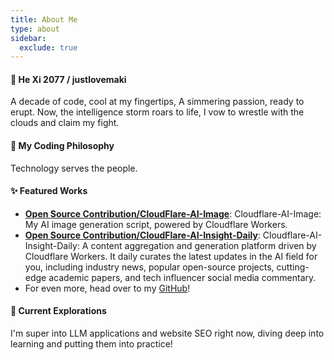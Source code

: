 ```yaml
---
title: About Me
type: about
sidebar:
  exclude: true
---
```

#### 👋 He Xi 2077 / justlovemaki

A decade of code, cool at my fingertips,
A simmering passion, ready to erupt.
Now, the intelligence storm roars to life,
I vow to wrestle with the clouds and claim my fight.

#### 🚀 My Coding Philosophy

Technology serves the people.

#### ✨ Featured Works

*   **[Open Source Contribution/CloudFlare-AI-Image](https://github.com/justlovemaki/CloudFlare-AI-Image)**: Cloudflare-AI-Image: My AI image generation script, powered by Cloudflare Workers.
*   **[Open Source Contribution/CloudFlare-AI-Insight-Daily](https://github.com/justlovemaki/CloudFlare-AI-Insight-Daily)**: Cloudflare-AI-Insight-Daily: A content aggregation and generation platform driven by Cloudflare Workers. It daily curates the latest updates in the AI field for you, including industry news, popular open-source projects, cutting-edge academic papers, and tech influencer social media commentary.
*   For even more, head over to my [GitHub](https://github.com/justlovemaki)!

#### 🌱 Current Explorations

I'm super into LLM applications and website SEO right now, diving deep into learning and putting them into practice!